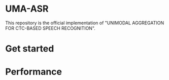 <!--
 * @Author: FnoY fangying@westlake.edu.cn
 * @LastEditors: fnoy 1084585914@qq.com
 * @LastEditTime: 2023-09-15 15:02:30
 * @FilePath: \UMA-ASR\README.md
-->
# UMA-ASR
This repository is the official implementation of  "UNIMODAL AGGREGATION FOR CTC-BASED SPEECH RECOGNITION".

# Get started


# Performance
